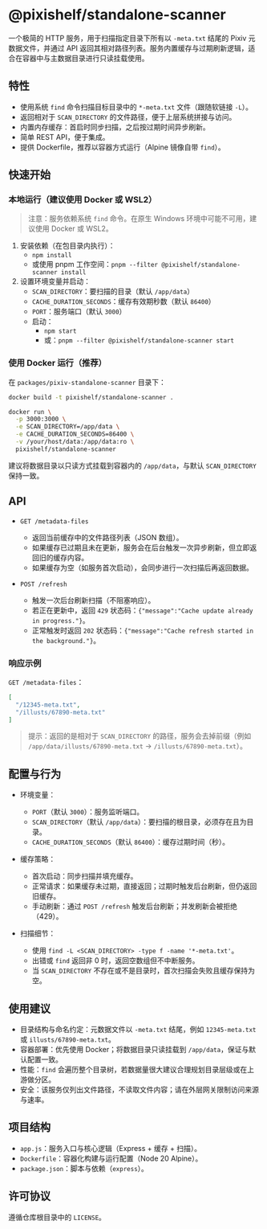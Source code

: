 # @pixishelf/standalone-scanner

一个极简的 HTTP 服务，用于扫描指定目录下所有以 `-meta.txt` 结尾的 Pixiv 元数据文件，并通过 API 返回其相对路径列表。服务内置缓存与过期刷新逻辑，适合在容器中与主数据目录进行只读挂载使用。

## 特性

- 使用系统 `find` 命令扫描目标目录中的 `*-meta.txt` 文件（跟随软链接 `-L`）。
- 返回相对于 `SCAN_DIRECTORY` 的文件路径，便于上层系统拼接与访问。
- 内置内存缓存：首启时同步扫描，之后按过期时间异步刷新。
- 简单 REST API，便于集成。
- 提供 Dockerfile，推荐以容器方式运行（Alpine 镜像自带 `find`）。

## 快速开始

### 本地运行（建议使用 Docker 或 WSL2）

> 注意：服务依赖系统 `find` 命令。在原生 Windows 环境中可能不可用，建议使用 Docker 或 WSL2。

1. 安装依赖（在包目录内执行）：
   - `npm install`
   - 或使用 pnpm 工作空间：`pnpm --filter @pixishelf/standalone-scanner install`
2. 设置环境变量并启动：
   - `SCAN_DIRECTORY`：要扫描的目录（默认 `/app/data`）
   - `CACHE_DURATION_SECONDS`：缓存有效期秒数（默认 `86400`）
   - `PORT`：服务端口（默认 `3000`）
   - 启动：
     - `npm start`
     - 或：`pnpm --filter @pixishelf/standalone-scanner start`

### 使用 Docker 运行（推荐）

在 `packages/pixiv-standalone-scanner` 目录下：

```bash
docker build -t pixishelf/standalone-scanner .

docker run \
  -p 3000:3000 \
  -e SCAN_DIRECTORY=/app/data \
  -e CACHE_DURATION_SECONDS=86400 \
  -v /your/host/data:/app/data:ro \
  pixishelf/standalone-scanner
```

建议将数据目录以只读方式挂载到容器内的 `/app/data`，与默认 `SCAN_DIRECTORY` 保持一致。

## API

- `GET /metadata-files`
  - 返回当前缓存中的文件路径列表（JSON 数组）。
  - 如果缓存已过期且未在更新，服务会在后台触发一次异步刷新，但立即返回旧的缓存内容。
  - 如果缓存为空（如服务首次启动），会同步进行一次扫描后再返回数据。

- `POST /refresh`
  - 触发一次后台刷新扫描（不阻塞响应）。
  - 若正在更新中，返回 `429` 状态码：`{"message":"Cache update already in progress."}`。
  - 正常触发时返回 `202` 状态码：`{"message":"Cache refresh started in the background."}`。

### 响应示例

`GET /metadata-files`：

```json
[
  "/12345-meta.txt",
  "/illusts/67890-meta.txt"
]
```

> 提示：返回的是相对于 `SCAN_DIRECTORY` 的路径，服务会去掉前缀（例如 `/app/data/illusts/67890-meta.txt` -> `/illusts/67890-meta.txt`）。

## 配置与行为

- 环境变量：
  - `PORT`（默认 `3000`）：服务监听端口。
  - `SCAN_DIRECTORY`（默认 `/app/data`）：要扫描的根目录，必须存在且为目录。
  - `CACHE_DURATION_SECONDS`（默认 `86400`）：缓存过期时间（秒）。

- 缓存策略：
  - 首次启动：同步扫描并填充缓存。
  - 正常请求：如果缓存未过期，直接返回；过期时触发后台刷新，但仍返回旧缓存。
  - 手动刷新：通过 `POST /refresh` 触发后台刷新；并发刷新会被拒绝（429）。

- 扫描细节：
  - 使用 `find -L <SCAN_DIRECTORY> -type f -name '*-meta.txt'`。
  - 出错或 `find` 返回非 0 时，返回空数组但不中断服务。
  - 当 `SCAN_DIRECTORY` 不存在或不是目录时，首次扫描会失败且缓存保持为空。

## 使用建议

- 目录结构与命名约定：元数据文件以 `-meta.txt` 结尾，例如 `12345-meta.txt` 或 `illusts/67890-meta.txt`。
- 容器部署：优先使用 Docker；将数据目录只读挂载到 `/app/data`，保证与默认配置一致。
- 性能：`find` 会遍历整个目录树，若数据量很大建议合理规划目录层级或在上游做分区。
- 安全：该服务仅列出文件路径，不读取文件内容；请在外层网关限制访问来源与速率。

## 项目结构

- `app.js`：服务入口与核心逻辑（Express + 缓存 + 扫描）。
- `Dockerfile`：容器化构建与运行配置（Node 20 Alpine）。
- `package.json`：脚本与依赖（`express`）。

## 许可协议

遵循仓库根目录中的 `LICENSE`。